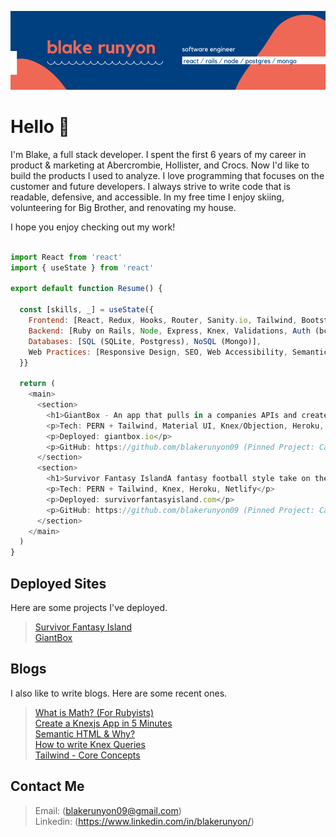 ![blake runyon logo header](https://raw.githubusercontent.com/blakerunyon09/blakerunyon09/main/Welcome!-2.png)

# Hello 👋 

I'm Blake, a full stack developer. I spent the first 6 years of my career in product & marketing at Abercrombie, Hollister, and Crocs. Now I'd like to build the products I used to analyze. I love programming that focuses on the customer and future developers. I always strive to write code that is readable, defensive, and accessible. In my free time I enjoy skiing, volunteering for Big Brother, and renovating my house.

I hope you enjoy checking out my work!

```javascript

import React from 'react'
import { useState } from 'react'

export default function Resume() {

  const [skills, _] = useState({
    Frontend: [React, Redux, Hooks, Router, Sanity.io, Tailwind, Bootstrap, Rest APIs, Chrome Dev Tools, ES6],
    Backend: [Ruby on Rails, Node, Express, Knex, Validations, Auth (bcrypt, jwt)],
    Databases: [SQL (SQLite, Postgress), NoSQL (Mongo)],
    Web Practices: [Responsive Design, SEO, Web Accessibility, Semantic HTML, DRY]
  }}
  
  return (
    <main>
      <section>
        <h1>GiantBox - An app that pulls in a companies APIs and creates analytics dashboards.</h1>
        <p>Tech: PERN + Tailwind, Material UI, Knex/Objection, Heroku, Netlify</p>
        <p>Deployed: giantbox.io</p>
        <p>GitHub: https://github.com/blakerunyon09 (Pinned Project: Capstone)</p>
      </section>
      <section>
        <h1>Survivor Fantasy IslandA fantasy football style take on the reality tv show Survivor.</h1>
        <p>Tech: PERN + Tailwind, Knex, Heroku, Netlify</p>
        <p>Deployed: survivorfantasyisland.com</p>
        <p>GitHub: https://github.com/blakerunyon09 (Pinned Project: Capstone)</p>
      </section>
    </main>
  )
}

```

## Deployed Sites
Here are some projects I've deployed.

> [Survivor Fantasy Island](http://www.survivorfantasyisland.com)  
> [GiantBox](http://www.giantbox.io)

## Blogs

I also like to write blogs. Here are some recent ones.

> [What is Math? (For Rubyists)](https://blakerunyon.medium.com/what-is-math-for-rubyists-acc6922b271c)  
> [Create a Knexjs App in 5 Minutes](https://blakerunyon.medium.com/create-a-knexjs-app-in-5-minutes-122283429a25)  
> [Semantic HTML & Why?](https://blakerunyon.medium.com/semantic-html-why-61e1459afbd)  
> [How to write Knex Queries](https://blakerunyon.medium.com/how-to-write-knex-queries-c70ac80f14e1)  
> [Tailwind - Core Concepts](https://blakerunyon.medium.com/tailwind-core-concepts-74d785fd1c74)  

## Contact Me

> Email: (blakerunyon09@gmail.com)  
> Linkedin: (https://www.linkedin.com/in/blakerunyon/)
